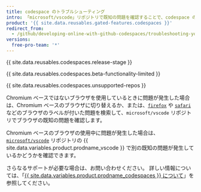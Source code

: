 ```yaml
---
title: codespace のトラブルシューティング
intro: 「microsoft/vscode」リポジトリで既知の問題を確認することで、codespace の問題をトラブルシューティングできます。
product: '{{ site.data.reusables.gated-features.codespaces }}'
redirect_from:
  - /github/developing-online-with-github-codespaces/troubleshooting-your-codespace
versions:
  free-pro-team: '*'
---
```


{{ site.data.reusables.codespaces.release-stage }}

{{ site.data.reusables.codespaces.beta-functionality-limited }}

{{ site.data.reusables.codespaces.unsupported-repos }}

Chromium ベースではないブラウザを使用しているときに問題が発生した場合は、Chromium ベースのブラウザに切り替えるか、または、[`firefox`](https://github.com/microsoft/vscode/issues?q=is%3Aissue+is%3Aopen+label%3Afirefox) や [`safari`](https://github.com/Microsoft/vscode/issues?q=is%3Aopen+is%3Aissue+label%3Asafari) などのブラウザのラベルが付いた問題を検索して、`microsoft/vscode` リポジトリでブラウザの既知の問題を確認します。

Chromium ベースのブラウザの使用中に問題が発生した場合は、[`microsoft/vscode`](https://github.com/microsoft/vscode/issues) リポジトリの {{ site.data.variables.product.prodname_vscode }} で別の既知の問題が発生しているかどうかを確認できます。

さらなるサポートが必要な場合は、お問い合わせください。 詳しい情報については、「[{{ site.data.variables.product.prodname_codespaces }} について](/github/developing-online-with-codespaces/about-codespaces#contacting-us-about-codespaces)」を参照してください。
